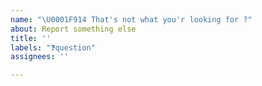 ```yaml
---
name: "\U0001F914 That's not what you'r looking for ?"
about: Report something else
title: ''
labels: "❓question"
assignees: ''

---
```



